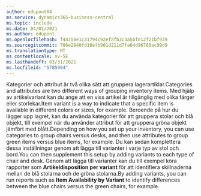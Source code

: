 ```yaml
---
author: edupont04
ms.service: dynamics365-business-central
ms.topic: include
ms.date: 04/01/2021
ms.author: edupont
ms.openlocfilehash: f44756e1c31794c92efafb3c3a5bfe12f21bf939
ms.sourcegitcommit: 766e2840fd16efb901d211d7fa64d96766ac99d9
ms.translationtype: HT
ms.contentlocale: sv-SE
ms.lasthandoff: 03/31/2021
ms.locfileid: "5785904"
---
```

<span data-ttu-id="cb83c-101">Kategorier och attribut är två olika sätt att gruppera lagerartiklar.</span><span class="sxs-lookup"><span data-stu-id="cb83c-101">Categories and attributes are two different ways of grouping inventory items.</span></span> <span data-ttu-id="cb83c-102">Med hjälp av artikelvariant kan du ange att en viss artikel är tillgänglig med olika färger eller storlekar.</span><span class="sxs-lookup"><span data-stu-id="cb83c-102">Item variant is a way to indicate that a specific item is available in different colors or sizes, for example.</span></span> <span data-ttu-id="cb83c-103">Beroende på hur du lägger upp lagret, kan du använda kategorier för att gruppera stolar och blå objekt, till exempel när du använder attribut för att gruppera gröna objekt jämfört med blått.</span><span class="sxs-lookup"><span data-stu-id="cb83c-103">Depending on how you set up your inventory, you can use categories to group chairs versus desks, and then use attributes to group green items versus blue items, for example.</span></span> <span data-ttu-id="cb83c-104">Du kan sedan komplettera dessa inställningar genom att lägga till varianter i varje typ av stol och bord.</span><span class="sxs-lookup"><span data-stu-id="cb83c-104">You can then supplement this setup by adding variants to each type of chair and desk.</span></span> <span data-ttu-id="cb83c-105">Genom att lägga till varianter kan du till exempel köra rapporter som **Artikeldisposition per variant** för att identifiera skillnaderna mellan de blå stolarna och de gröna stolarna.</span><span class="sxs-lookup"><span data-stu-id="cb83c-105">By adding variants, you can run reports such as **Item Availability by Variant** to identify differences between the blue chairs versus the green chairs, for example.</span></span>
